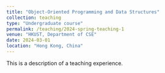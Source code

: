 ```yaml
---
title: "Object-Oriented Programming and Data Structures"
collection: teaching
type: "Undergraduate course"
permalink: /teaching/2024-spring-teaching-1
venue: "HKUST, Department of CSE"
date: 2024-03-01
location: "Hong Kong, China"
---
```


This is a description of a teaching experience. 
